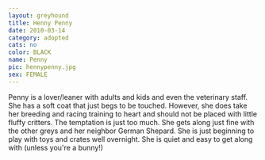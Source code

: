 ```yaml
---
layout: greyhound
title: Henny Penny
date: 2010-03-14
category: adopted
cats: no
color: BLACK
name: Penny
pic: hennypenny.jpg
sex: FEMALE
---
```

Penny is a lover/leaner with adults and kids and even the veterinary staff. She has a soft coat that just begs to be
touched. However, she does take her breeding and racing training to heart and should not be placed with little fluffy
critters. The temptation is just too much. She gets along just fine with the other greys and her neighbor German
Shepard. She is just beginning to play with toys and crates well overnight. She is quiet and easy to get along with
(unless you're a bunny!)
